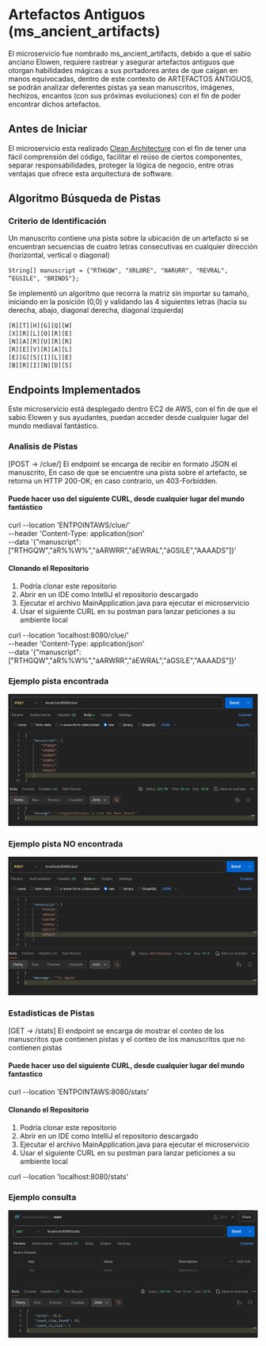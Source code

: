 # Artefactos Antiguos (ms_ancient_artifacts)

El microservicio fue nombrado ms_ancient_artifacts, debido a que el sabio anciano Elowen, requiere rastrear y
asegurar artefactos antiguos que otorgan habilidades mágicas a sus portadores antes de que caigan en manos equivocadas,
dentro de este contexto de ARTEFACTOS ANTIGUOS, se podrán analizar deferentes pistas ya sean manuscritos, imágenes,
hechizos, encantos (con sus próximas evoluciones) con el fin de poder encontrar dichos artefactos.

## Antes de Iniciar

El microservicio esta realizado [Clean Architecture](https://medium.com/bancolombia-tech/clean-architecture-aislando-los-detalles-4f9530f35d7a) con el fin de tener una fácil comprensión del código,
facilitar el reúso de ciertos componentes, separar responsabilidades, proteger la lógica de negocio,  entre otras
ventajas que ofrece esta arquitectura de software.


## Algoritmo Búsqueda de Pistas

### Criterio de Identificación
Un manuscrito contiene una pista sobre la ubicación de un artefacto si se encuentran secuencias de cuatro
letras consecutivas en cualquier dirección (horizontal, vertical o diagonal)

```````
String[] manuscript = {"RTHGQW", "XRLORE", "NARURR", "REVRAL", “EGSILE", "BRINDS"};
```````

Se implementó un algoritmo que recorra la matriz sin importar su tamaño, iniciando en la posición (0,0) 
y validando las 4 siguientes letras (hacia su derecha, abajo, diagonal derecha, diagonal izquierda)

```````
[R][T][H][G][Q][W]
[X][R][L][O][R][E]
[N][A][R][U][R][R]
[R][E][V][R][A][L]
[E][G][S][I][L][E]
[B][R][I][N][D][S]
```````

## Endpoints Implementados

Este microservicio está desplegado dentro EC2 de AWS, con el fin de que el sabio Elowen y sus ayudantes, puedan 
acceder desde cualquier lugar del mundo mediaval fantástico.

### Analisis de Pistas 
[POST → /clue/] El endpoint se encarga de recibir en formato JSON el manuscrito, En caso de que se encuentre una pista 
sobre el artefacto, se retorna un HTTP 200-OK; en caso contrario, un 403-Forbidden.

#### Puede hacer uso del siguiente CURL, desde cualquier lugar del mundo fantástico
curl --location 'ENTPOINTAWS/clue/' \
--header 'Content-Type: application/json' \
--data '{"manuscript": ["RTHGQW","áR%%W%","áARWRR","áEWRAL","áGSILE","AAAADS"]}'

#### Clonando el Repositorio
1. Podría clonar este repositorio
2. Abrir en un IDE como IntelliJ el repositorio descargado
3. Ejecutar el archivo MainApplication.java para ejecutar el microservicio
4. Usar el siguiente CURL en su postman para lanzar peticiones a su ambiente local

curl --location 'localhost:8080/clue/' \
--header 'Content-Type: application/json' \
--data '{"manuscript": ["RTHGQW","áR%%W%","áARWRR","áEWRAL","áGSILE","AAAADS"]}'

### Ejemplo pista encontrada

![img.png](img.png)

### Ejemplo pista NO encontrada
![img_1.png](img_1.png)


### Estadisticas de Pistas
[GET → /stats] El endpoint se encarga de mostrar el conteo de los manuscritos que contienen pistas y el conteo de 
los manuscritos que no contienen pistas


#### Puede hacer uso del siguiente CURL, desde cualquier lugar del mundo fantastico
curl --location 'ENTPOINTAWS:8080/stats'

#### Clonando el Repositorio
1. Podría clonar este repositorio
2. Abrir en un IDE como IntelliJ el repositorio descargado
3. Ejecutar el archivo MainApplication.java para ejecutar el microservicio
4. Usar el siguiente  CURL en su postman para lanzar peticiones a su ambiente local
   
curl --location 'localhost:8080/stats'


### Ejemplo consulta
![img_2.png](img_2.png)